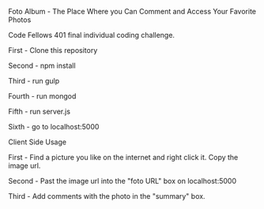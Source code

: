 Foto Album - The Place Where you Can Comment and Access Your Favorite Photos

Code Fellows 401 final individual coding challenge. 

First - Clone this repository

Second - npm install 

Third - run gulp

Fourth - run mongod

Fifth - run server.js 

Sixth - go to localhost:5000

Client Side Usage

First - Find a picture you like on the internet and right click it. Copy the image url.

Second - Past the image url into the "foto URL" box on localhost:5000

Third - Add comments with the photo in the "summary" box.
